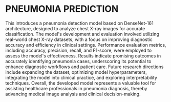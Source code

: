 # PNEUMONIA PREDICTION 

This  introduces a pneumonia detection model based on DenseNet-161 architecture, designed to analyze chest X-ray images for accurate classification. The model's development and evaluation involved utilizing real-world chest X-ray datasets, with a focus on improving diagnostic accuracy and efficiency in clinical settings. Performance evaluation metrics, including accuracy, precision, recall, and F1-score, were employed to assess the model's effectiveness. 
Results indicate promising outcomes in accurately identifying pneumonia cases, underscoring its potential to enhance diagnostic workflows and patient care. Future research directions include expanding the dataset, optimizing model hyperparameters, integrating the model into clinical practice, and exploring interpretability techniques. Overall, the developed model represents a valuable tool for assisting healthcare professionals in pneumonia diagnosis, thereby advancing medical image analysis and clinical decision-making.
